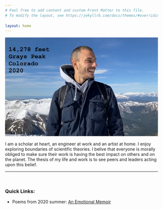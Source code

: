 ```yaml
---
# Feel free to add content and custom Front Matter to this file.
# To modify the layout, see https://jekyllrb.com/docs/themes/#overriding-theme-defaults

layout: home
---
```


<img src="/images/coverPhoto.jpg" width="800">

I am a scholar at heart, an engineer at work and an artist at home. I enjoy exploring boundaries of scientific theories. I belive that everyone is morally obliged to make sure their work is having the best impact on others and on the planet. The thesis of my life and work is to see peers and leaders acting upon this belief.


<hr>
<br>



### Quick Links:
* Poems from 2020 summer: [An Emotional Memoir](https://aselshim.github.io/blogposts/2020-07-09-Poetry/)
	




